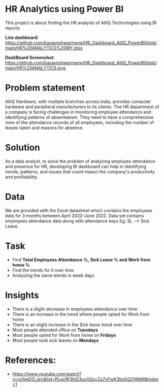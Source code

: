 # HR Analytics using Power BI
This project is about finding the HR analysis of AtliQ Technologies using BI reports


**Live dashboard**: https://github.com/basaveshwarmane/HR_Dashboard_AtliQ_PowerBI/blob/main/HR%20ANALYTICS%20MY.pbix

**DashBoard Screenshot**: 
https://github.com/basaveshwarmane/HR_Dashboard_AtliQ_PowerBI/blob/main/HR%20ANALYTICS.png

# Problem statement
AtliQ Hardware, with multiple branches across India, provides computer hardware and peripheral manufacturers to its clients. The HR department of a company is facing challenges in monitoring employee attendance and identifying patterns of absenteeism. They need to have a comprehensive view of the attendance records of all employees, including the number of leaves taken and reasons for absence. 

# Solution 
As a data analyst, to solve the problem of analyzing employee attendance and presence for HR, developing BI dashboard can help in identifying trends, patterns, and issues that could impact the company's productivity and profitability. 

# Data
We are provided with the Excel datasheet which contains the employees data for 3 months between April 2022-June 2022. Data set contains employees attendance data along with attendance keys Eg: SL --> Sick Leave.

# Task
* Find **Total Employees Attendance %, Sick Leave % and Work from home %**
* Find the trends for it over time
* Analyzing the same trends in week days

# Insights
* There is a slight decrease in employees attendance over time
* There is an increase in the trend where people opted for Work from home
* There is an slight increase in the Sick leave trend over time
* Most people attended office on **Tuesdays**
* Most people opted for Work from home on **Fridays**
* Most people took sick leaves on **Mondays**

# References:
* https://www.youtube.com/watch?v=ru1qeDO_qrc&list=PLeo1K3hjS3uuVQccZa7yFwK3ltoGQOWbM&index=1

